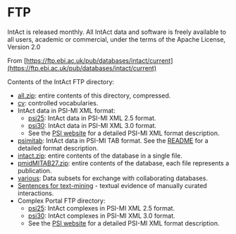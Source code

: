 # FTP

IntAct is released monthly. All IntAct data and software is freely available to all users, academic or commercial, under the terms of the Apache License, Version 2.0

From [https://ftp.ebi.ac.uk/pub/databases/intact/current](https://ftp.ebi.ac.uk/pub/databases/intact/current)

Contents of the IntAct FTP directory:

* [all.zip](https://ftp.ebi.ac.uk/pub/databases/intact/current/all.zip): entire contents of this directory, compressed.
* [cv](https://ftp.ebi.ac.uk/pub/databases/intact/current/cv): controlled vocabularies.
* IntAct data in PSI-MI XML format:
  * [psi25](https://ftp.ebi.ac.uk/pub/databases/intact/current/psi25): IntAct data in PSI-MI XML 2.5 format.
  * [psi30](https://ftp.ebi.ac.uk/pub/databases/intact/current/psi30): IntAct data in PSI-MI XML 3.0 format.
  * See the [PSI website](https://www.psidev.info/psi-mi-xml-specification) for a detailed PSI-MI XML format description.
* [psimitab](https://ftp.ebi.ac.uk/pub/databases/intact/current/psimitab): IntAct data in PSI-MI TAB format. See the [README](https://ftp.ebi.ac.uk/pub/databases/intact/current/psimitab/README) for a detailed format description.
* [intact.zip](https://ftp.ebi.ac.uk/pub/databases/intact/current/psimitab/intact.zip): entire contents of the database in a single file.
* [pmidMITAB27.zip](https://ftp.ebi.ac.uk/pub/databases/intact/current/psimitab/pmidMITAB27.zip): entire contents of the database, each file represents a publication.
* [various](https://ftp.ebi.ac.uk/pub/databases/intact/current/various): Data subsets for exchange with collaborating databases.
* [Sentences for text-mining](https://ftp.ebi.ac.uk/pub/databases/intact/current/various/data-mining) - textual evidence of manually curated interactions.
* Complex Portal FTP directory:
  * [psi25](https://ftp.ebi.ac.uk/pub/databases/intact/complex/current/psi25): IntAct complexes in PSI-MI XML 2.5 format.
  * [psi30](https://ftp.ebi.ac.uk/pub/databases/intact/complex/current/psi30): IntAct complexes in PSI-MI XML 3.0 format.
  * See the [PSI website](https://www.psidev.info/psi-mi-xml-specification) for a detailed PSI-MI XML format description.

